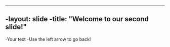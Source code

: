 ----
 -layout: slide
 -title: "Welcome to our second slide!"
 ----
 -Your text
 -Use the left arrow to go back!
